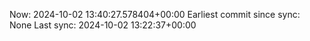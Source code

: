 Now: 2024-10-02 13:40:27.578404+00:00 Earliest commit since sync: None Last sync: 2024-10-02 13:22:37+00:00

